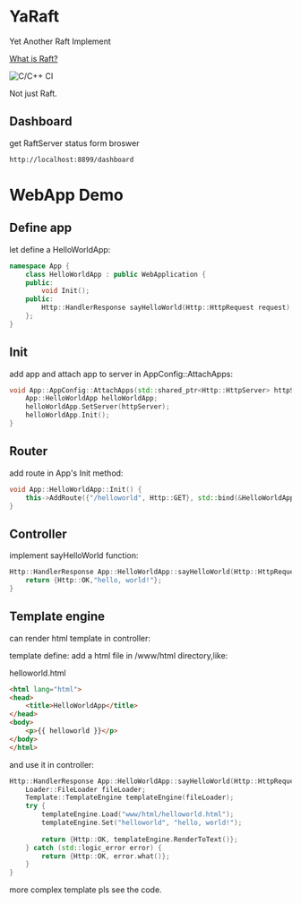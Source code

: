 # YaRaft
Yet Another Raft Implement

[What is Raft?](https://raft.github.io/)

![C/C++ CI](https://github.com/nerososft/YaRaft/workflows/C/C++%20CI/badge.svg)

Not just Raft.

## Dashboard
get RaftServer status form broswer
```
http://localhost:8899/dashboard
```


# WebApp Demo
## Define app
let define a HelloWorldApp:
```c++
namespace App {
    class HelloWorldApp : public WebApplication {
    public:
        void Init();
    public:
        Http::HandlerResponse sayHelloWorld(Http::HttpRequest request);
    };
}
```
## Init
add app and attach app to server in AppConfig::AttachApps:
```c++
void App::AppConfig::AttachApps(std::shared_ptr<Http::HttpServer> httpServer) {
    App::HelloWorldApp helloWorldApp;
    helloWorldApp.SetServer(httpServer);
    helloWorldApp.Init();
}
```
## Router
add route in App's Init method:
```c++
void App::HelloWorldApp::Init() {
    this->AddRoute({"/helloworld", Http::GET}, std::bind(&HelloWorldApp::sayHelloWorld, this, std::placeholders::_1));
}
```
## Controller
implement sayHelloWorld function:
```c++
Http::HandlerResponse App::HelloWorldApp::sayHelloWorld(Http::HttpRequest request) {
    return {Http::OK,"hello, world!"};
}
```
## Template engine
can render html template in controller:

template define: add a html file in /www/html directory,like:

helloworld.html
```html
<html lang="html">
<head>
    <title>HelloWorldApp</title>
</head>
<body>
    <p>{{ helloworld }}</p>
</body>
</html>
```
and use it in controller:
```c++
Http::HandlerResponse App::HelloWorldApp::sayHelloWorld(Http::HttpRequest request) {
    Loader::FileLoader fileLoader;
    Template::TemplateEngine templateEngine(fileLoader);
    try {
        templateEngine.Load("www/html/helloworld.html");
        templateEngine.Set("helloworld", "hello, world!");
     
        return {Http::OK, templateEngine.RenderToText()};
    } catch (std::logic_error error) {
        return {Http::OK, error.what()};
    }
}
```
more complex template pls see the code.
